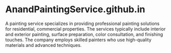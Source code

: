 # AnandPaintingService.github.in
A painting service specializes in providing professional painting solutions for residential, commercial properties. The services typically include interior and exterior painting, surface preparation, color consultation, and finishing touches. The company employs skilled painters who use high-quality materials and advanced techniques.
